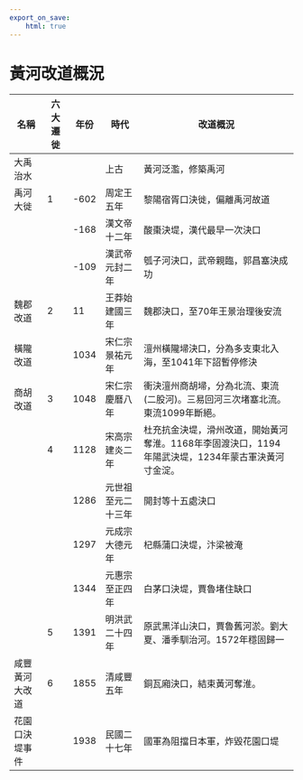 ```yaml
---
export_on_save:
    html: true
---
```


# 黃河改道概況

名稱|六大遷徙|年份|時代|改道概況
--|--|--|--|--
大禹治水|||上古|黃河泛濫，修築禹河
禹河大徙|1|-602|周定王五年|黎陽宿胥口決徙，偏離禹河故道
|||-168|漢文帝十二年|酸棗決堤，漢代最早一次決口
|||-109|漢武帝元封二年|瓠子河決口，武帝親臨，郭昌塞決成功
魏郡改道|2|11|王莽始建國三年|魏郡決口，至70年王景治理後安流
橫隴改道||1034|宋仁宗景祐元年|澶州橫隴埽決口，分為多支東北入海，至1041年下詔暫停修決
商胡改道|3|1048|宋仁宗慶曆八年|衝決澶州商胡埽，分為北流、東流(二股河)。三易回河三次堵塞北流。東流1099年斷絕。
||4|1128|宋高宗建炎二年|杜充抗金決堤，滑州改道，開始黃河奪淮。1168年李固渡決口，1194年陽武決堤，1234年蒙古軍決黃河寸金淀。
|||1286|元世祖至元二十三年|開封等十五處決口
|||1297|元成宗大德元年|杞縣蒲口決堤，汴梁被淹
|||1344|元惠宗至正四年|白茅口決堤，賈魯堵住缺口
||5|1391|明洪武二十四年|原武黑洋山決口，賈魯舊河淤。劉大夏、潘季馴治河。1572年穩固歸一
咸豐黃河大改道|6|1855|清咸豐五年|銅瓦廂決口，結束黃河奪淮。
花園口決堤事件||1938|民國二十七年|國軍為阻擋日本軍，炸毀花園口堤